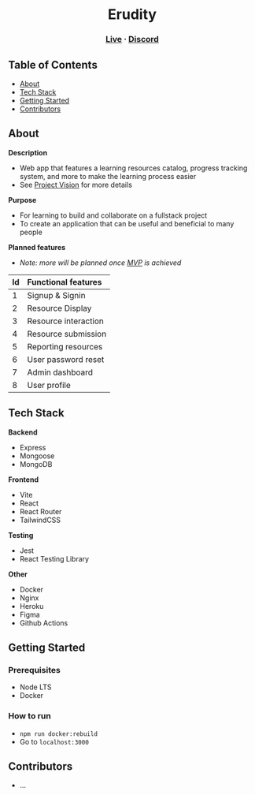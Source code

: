 <h1 align="center">Erudity</h1>
<h3 align="center">
    <a href="https://quiet-eyrie-77866-ae5f9905f516.herokuapp.com/">Live</a> · 
    <a href="https://discord.gg/nWH3TnMDp5" class="default">Discord</a> 
</h3>

## Table of Contents
- [About](#about)
- [Tech Stack](#tech-stack)
- [Getting Started](#getting-started)
- [Contributors](#contributors)

## About
**Description**
- Web app that features a learning resources catalog, progress tracking system, and more to make the learning process easier 
- See [Project Vision](https://github.com/ewm-projects/ewm-docs/blob/main/v1/vision.md) for more details

**Purpose**
- For learning to build and collaborate on a fullstack project
- To create an application that can be useful and beneficial to many people  

**Planned features**
- _Note: more will be planned once [MVP](https://github.com/ewm-projects/ewm-docs/blob/main/v1/mvp.md) is achieved_

|Id | Functional features |
|:---|:---|
| 1 | Signup & Signin |
| 2 | Resource Display |
| 3 | Resource interaction |
| 4 | Resource submission |
| 5 | Reporting resources |
| 6 | User password reset |
| 7 | Admin dashboard |
| 8 | User profile |

## Tech Stack
**Backend**
- Express
- Mongoose
- MongoDB

**Frontend**
- Vite
- React
- React Router
- TailwindCSS

**Testing**
- Jest
- React Testing Library

**Other**
- Docker
- Nginx
- Heroku
- Figma
- Github Actions

## Getting Started

### Prerequisites
- Node LTS
- Docker

### How to run
- `npm run docker:rebuild`
- Go to `localhost:3000`

## Contributors
- ...
